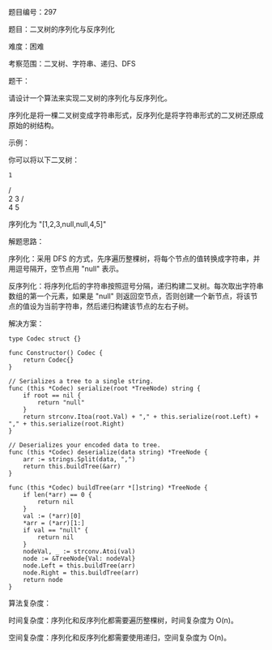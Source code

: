 题目编号：297

题目：二叉树的序列化与反序列化

难度：困难

考察范围：二叉树、字符串、递归、DFS

题干：

请设计一个算法来实现二叉树的序列化与反序列化。

序列化是将一棵二叉树变成字符串形式，反序列化是将字符串形式的二叉树还原成原始的树结构。

示例：

你可以将以下二叉树：

    1
   / \
  2   3
     / \
    4   5

序列化为 "[1,2,3,null,null,4,5]"

解题思路：

序列化：采用 DFS 的方式，先序遍历整棵树，将每个节点的值转换成字符串，并用逗号隔开，空节点用 "null" 表示。

反序列化：将序列化后的字符串按照逗号分隔，递归构建二叉树。每次取出字符串数组的第一个元素，如果是 "null" 则返回空节点，否则创建一个新节点，将该节点的值设为当前字符串，然后递归构建该节点的左右子树。

解决方案：

```
type Codec struct {}

func Constructor() Codec {
    return Codec{}
}

// Serializes a tree to a single string.
func (this *Codec) serialize(root *TreeNode) string {
    if root == nil {
        return "null"
    }
    return strconv.Itoa(root.Val) + "," + this.serialize(root.Left) + "," + this.serialize(root.Right)
}

// Deserializes your encoded data to tree.
func (this *Codec) deserialize(data string) *TreeNode {
    arr := strings.Split(data, ",")
    return this.buildTree(&arr)
}

func (this *Codec) buildTree(arr *[]string) *TreeNode {
    if len(*arr) == 0 {
        return nil
    }
    val := (*arr)[0]
    *arr = (*arr)[1:]
    if val == "null" {
        return nil
    }
    nodeVal, _ := strconv.Atoi(val)
    node := &TreeNode{Val: nodeVal}
    node.Left = this.buildTree(arr)
    node.Right = this.buildTree(arr)
    return node
}
```

算法复杂度：

时间复杂度：序列化和反序列化都需要遍历整棵树，时间复杂度为 O(n)。

空间复杂度：序列化和反序列化都需要使用递归，空间复杂度为 O(n)。